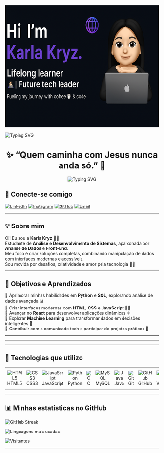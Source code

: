 <p align="center">
  <img src="karla.png" alt="Banner Karla Kryz" width="800" height="400"/>
</p>


![Typing SVG](https://readme-typing-svg.demolab.com?font=Fira+Code&size=25&pause=1000&color=F772D4&center=true&vCenter=true&width=1000&lines=👩‍💻+Me+chamo+Karla%2C+seja+bem-vindo(a)+ao+meu+GitHub!;📚+Aprendizado+constante+em+tecnologia;💡+Transformando+ideias+em+código+inovador!;🚀+Sempre+em+evolução+no+universo+digital!)
>


<h1 align="center">✨ “Quem caminha com Jesus nunca anda só.” 🙏</h1>

<p align="center">
  <img src="https://readme-typing-svg.herokuapp.com?font=Fira+Code&size=22&pause=1000&center=true&vCenter=true&width=435&lines=Desenvolvedora+em+formação;Apaixonada+por+tecnologia+e+fé;Deus+é+meu+maior+aliado!" alt="Typing SVG" />
</p>



## 🤝 Conecte-se comigo

[![LinkedIn](https://img.shields.io/badge/LinkedIn-%230077B5.svg?style=flat&logo=linkedin&logoColor=white)](https://www.linkedin.com/in/karla-almeida-7761932b0/) 
[![Instagram](https://img.shields.io/badge/Instagram-%23E4405F.svg?style=flat&logo=instagram&logoColor=white)](https://www.instagram.com/karlinhakryzz/) 
[![GitHub](https://img.shields.io/badge/GitHub-%23000000.svg?style=flat&logo=github&logoColor=white)](https://github.com/karlakryz-codes) 
[![Email](https://img.shields.io/badge/Email-%23D14836.svg?style=flat&logo=gmail&logoColor=white)](mailto:karlakryz.codes@outlook.com)

---

## 💡 Sobre mim

Oi! Eu sou a **Karla Kryz** 👩‍💻  
Estudante de **Análise e Desenvolvimento de Sistemas**, apaixonada por **Análise de Dados** e **Front-End**.  
Meu foco é criar soluções completas, combinando manipulação de dados com interfaces modernas e acessíveis.  
Sou movida por desafios, criatividade e amor pela tecnologia 💜✨

---

## 🎯 Objetivos e Aprendizados

🔹 Aprimorar minhas habilidades em **Python** e **SQL**, explorando análise de dados avançada 📊  
🔹 Criar interfaces modernas com **HTML**, **CSS** e **JavaScript** 🧑‍🎨  
🔹 Avançar no **React** para desenvolver aplicações dinâmicas ⚛️  
🔹 Explorar **Machine Learning** para transformar dados em decisões inteligentes 🤖  
🔹 Contribuir com a comunidade tech e participar de projetos práticos 🤝  

---

---

---

## 🧠 Tecnologias que utilizo

<div align="center">
  <table>
    <tr>
      <td align="center">
        <img src="https://cdn.jsdelivr.net/gh/devicons/devicon/icons/html5/html5-original.svg" width="50" alt="HTML5"/><br>HTML5
      </td>
      <td align="center">
        <img src="https://cdn.jsdelivr.net/gh/devicons/devicon/icons/css3/css3-original.svg" width="50" alt="CSS3"/><br>CSS3
      </td>
      <td align="center">
        <img src="https://cdn.jsdelivr.net/gh/devicons/devicon/icons/javascript/javascript-original.svg" width="50" alt="JavaScript"/><br>JavaScript
      </td>
      <td align="center">
        <img src="https://cdn.jsdelivr.net/gh/devicons/devicon/icons/python/python-original.svg" width="50" alt="Python"/><br>Python
      </td>
      <td align="center">
        <img src="https://cdn.jsdelivr.net/gh/devicons/devicon/icons/c/c-original.svg" width="50" alt="C"/><br>C
      </td>
      <td align="center">
        <img src="https://cdn.jsdelivr.net/gh/devicons/devicon/icons/mysql/mysql-original.svg" width="50" alt="MySQL"/><br>MySQL
      </td>
      <td align="center">
        <img src="https://cdn.jsdelivr.net/gh/devicons/devicon/icons/java/java-original.svg" width="50" alt="Java"/><br>Java
      </td>
      <td align="center">
        <img src="https://cdn.jsdelivr.net/gh/devicons/devicon/icons/git/git-original.svg" width="50" alt="Git"/><br>Git
      </td>
      <td align="center">
        <img src="https://cdn.jsdelivr.net/gh/devicons/devicon/icons/github/github-original.svg" width="50" alt="GitHub"/><br>GitHub
      </td>
      <td align="center">
        <img src="https://cdn.jsdelivr.net/gh/devicons/devicon/icons/vscode/vscode-original.svg" width="50" alt="VSCode"/><br>VSCode
      </td>
      <td align="center">
        <img src="https://img.icons8.com/color/48/000000/microsoft-excel-2019--v1.png" width="50" alt="Excel"/><br>Excel
      </td>
      <td align="center">
        <img src="https://img.icons8.com/color/48/000000/power-bi.png" width="50" alt="Power BI"/><br>Power BI
      </td>
    </tr>
  </table>
</div>






---

## 📊 Minhas estatísticas no GitHub

![GitHub Streak](https://github-readme-streak-stats.herokuapp.com/?user=karlakryz-codes&theme=radical)

![Linguagens mais usadas](https://github-readme-stats.vercel.app/api/top-langs/?username=karlakryz-codes&layout=compact&langs_count=8&theme=radical)

![Visitantes](https://komarev.com/ghpvc/?username=karlakryz-codes&label=Profile+visits&color=F772D4&style=flat)

---

<!--
karlakryz-codes/karlakryz-codes is a ✨ special ✨ repository because its `README.md` (this file) appears on your GitHub profile.
-->
